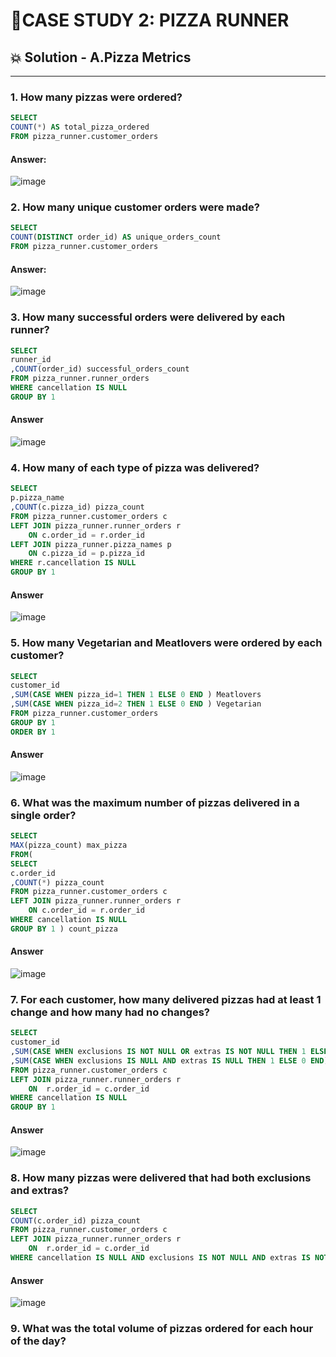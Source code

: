 # 🍕CASE STUDY 2: PIZZA RUNNER 

## 💥 Solution - A.Pizza Metrics
***
### 1. How many pizzas were ordered?
``` sql
SELECT
COUNT(*) AS total_pizza_ordered
FROM pizza_runner.customer_orders
```
#### Answer:
![image](https://user-images.githubusercontent.com/108972584/262908469-23e7d6af-4389-49e8-844b-a47e8b69a269.png)
### 2. How many unique customer orders were made?
```sql
SELECT
COUNT(DISTINCT order_id) AS unique_orders_count
FROM pizza_runner.customer_orders
```
#### Answer:
![image](https://user-images.githubusercontent.com/108972584/262911147-510fedb8-7b2b-4121-9a71-bd351664160c.png)
### 3. How many successful orders were delivered by each runner?
```sql
SELECT
runner_id
,COUNT(order_id) successful_orders_count
FROM pizza_runner.runner_orders
WHERE cancellation IS NULL
GROUP BY 1
```
#### Answer
![image](https://user-images.githubusercontent.com/108972584/263240530-df453bd2-966e-406b-b65f-9128ee512f05.png)
### 4. How many of each type of pizza was delivered?
```sql
SELECT
p.pizza_name
,COUNT(c.pizza_id) pizza_count
FROM pizza_runner.customer_orders c
LEFT JOIN pizza_runner.runner_orders r
	ON c.order_id = r.order_id
LEFT JOIN pizza_runner.pizza_names p
	ON c.pizza_id = p.pizza_id
WHERE r.cancellation IS NULL
GROUP BY 1
```
#### Answer
![image](https://user-images.githubusercontent.com/108972584/263243851-034b0f13-0b48-4a92-8534-7fae91f896b8.png)
### 5. How many Vegetarian and Meatlovers were ordered by each customer?
```sql
SELECT
customer_id
,SUM(CASE WHEN pizza_id=1 THEN 1 ELSE 0 END ) Meatlovers
,SUM(CASE WHEN pizza_id=2 THEN 1 ELSE 0 END ) Vegetarian
FROM pizza_runner.customer_orders
GROUP BY 1
ORDER BY 1
```
#### Answer
![image](https://user-images.githubusercontent.com/108972584/263247634-126ea57b-0538-48df-bd42-5f1dc6cdc953.png)
### 6. What was the maximum number of pizzas delivered in a single order?
```sql
SELECT
MAX(pizza_count) max_pizza
FROM( 
SELECT
c.order_id
,COUNT(*) pizza_count
FROM pizza_runner.customer_orders c
LEFT JOIN pizza_runner.runner_orders r
	ON c.order_id = r.order_id
WHERE cancellation IS NULL
GROUP BY 1 ) count_pizza
```
#### Answer
![image](https://user-images.githubusercontent.com/108972584/263250304-06cf9734-9e05-4eed-9e19-370572ec4d8a.png)
### 7. For each customer, how many delivered pizzas had at least 1 change and how many had no changes?
```sql
SELECT
customer_id
,SUM(CASE WHEN exclusions IS NOT NULL OR extras IS NOT NULL THEN 1 ELSE 0 END) at_least_1_change
,SUM(CASE WHEN exclusions IS NULL AND extras IS NULL THEN 1 ELSE 0 END) no_change
FROM pizza_runner.customer_orders c
LEFT JOIN pizza_runner.runner_orders r
	ON 	r.order_id = c.order_id
WHERE cancellation IS NULL
GROUP BY 1
```
#### Answer
![image](https://user-images.githubusercontent.com/108972584/263253587-0b6cb41c-eb90-49b6-b550-8c56089e7d44.png)
### 8. How many pizzas were delivered that had both exclusions and extras?
```sql
SELECT
COUNT(c.order_id) pizza_count
FROM pizza_runner.customer_orders c
LEFT JOIN pizza_runner.runner_orders r
	ON 	r.order_id = c.order_id
WHERE cancellation IS NULL AND exclusions IS NOT NULL AND extras IS NOT NULL
```
#### Answer
![image](https://user-images.githubusercontent.com/108972584/263449166-74324ed6-e9b0-4ce7-8c3e-3c7757013e93.png)
### 9. What was the total volume of pizzas ordered for each hour of the day?
